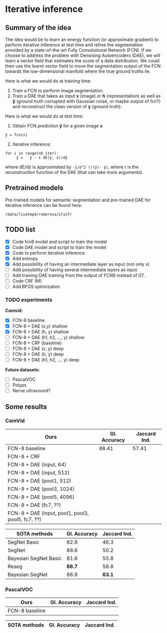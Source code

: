 # Iterative inference

## Summary of the idea

The idea would be to learn an energy function (or approximate gradient) to perform iterative inference at test time and refine the segmentation provided by a state-of-the-art Fully Convolutional Network (FCN). If we choose to address the problem with Denoising Autoencoders (DAE), we will learn a vector field that estimates the score of a data distribution. We could then use the learnt vector field to move the segmentation output of the FCN towards the low-dimensional manifold where the true ground truths lie.

Here is what we would do at training time:
1) Train a FCN to perform image segmentation.
2) Train a DAE that takes as input **x** (image) or **h** (representation) as well as **ỹ** (ground truth corrupted with Gaussian noise, or maybe output of fcn?) and reconstruct the clean version of **y** (ground truth).

Here is what we would do at test time:
1) Obtain FCN prediction **ŷ** for a given image **x**
```
ŷ = fcn(x)
```
2) Iterative inference:
```
for i in range(nb_iter):
     ŷ =   ŷ - ε dE(ŷ, x)/dŷ
```
where dE/dŷ is approximated by `-1/σ^2 (r(ŷ)- ŷ)`, where r is the reconstruction function of the DAE (that can take more arguments).

## Pretrained models

Pre-trained models for semantic segmentation and pre-trained DAE for iterative inference can be found here:
```
/data/lisatmp4/romerosa/itinf/
```
## TODO list
- [x] Code fcn8 model and script to train the model
- [x] Code DAE model and script to train the model
- [x] Code to perform iterative inference
- [x] Add entropy
- [x] Add possibility of having an intermediate layer as input (not only x)
- [ ] Add possibility of having several intermediate layers as input
- [ ] Add training DAE training from the output of FCN8 instead of GT.
- [ ] Code CRF (M)
- [ ] Add BFGS optimization

### TODO experiments
**Camvid:**
- [x] FCN-8 baseline
- [x] FCN-8 + DAE (x,y) shallow
- [x] FCN-8 + DAE (h, y) shallow
- [ ] FCN-8 + DAE (h1, h2, ..., y) shallow 
- [ ] FCN-8 + CRF (baseline)
- [ ] FCN-8 + DAE (x, y) deep
- [ ] FCN-8 + DAE (h, y) deep
- [ ] FCN-8 + DAE (h1, h2, ..., y) deep 

**Future datasets:**
- [ ] PascalVOC
- [ ] Polyps 
- [ ] Nerve ultrasound?

## Some results
### CamVid
| **Ours** | Gl. Accuracy | Jaccard Ind. |
|-------------------|--------------|--------------|
| FCN-8 baseline     |88.41|57.41|
| FCN-8 + CRF     |||
| FCN-8 + DAE (input, 64)     |||
| FCN-8 + DAE (input, 512)     |||
| FCN-8 + DAE (pool1, 512)     |||
| FCN-8 + DAE (pool3, 1024)     |||
| FCN-8 + DAE (pool5, 4096)     |||
| FCN-8 + DAE (fc7, ??)     |||
| FCN-8 + DAE (input, pool1, pool3, pool5, fc7, ??)     |||


| **SOTA methods** | Gl. Accuracy | Jaccard Ind. |
|------------------|--------------|--------------|
|SegNet Basic          |82.8|46.3|
|SegNet                |88.6|50.2|
|Bayesian SegNet Basic |81.6|55.8|
|Reseg                 |**88.7**|58.8|
|Bayesian SegNet       |86.9|**63.1**|

### PascalVOC
| **Ours** | Gl. Accuracy | Jaccard Ind. |
|-------------------|--------------|--------------|
| FCN-8 baseline     |||


| **SOTA methods** | Gl. Accuracy | Jaccard Ind. |
|------------------|--------------|--------------|



